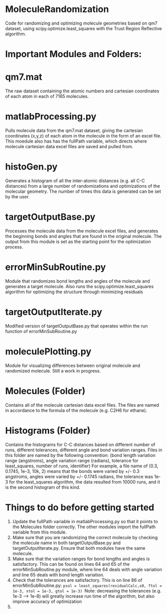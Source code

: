 # MoleculeRandomization
Code for randomizing and optimizing molecule geometries based on qm7 dataset, using scipy.optimize.least_squares with the Trust Region Reflective algorithm.


# Important Modules and Folders:

# qm7.mat
The raw dataset containing the atomic numbers and cartesian coordinates of each atom in each of 7165 molecules.

# matlabProcessing.py
Pulls molecule data from the qm7.mat dataset, giving the cartesian coordinates (x,y,z) of each atom in the molecule in the form of an excel file. This moedule also has has the fullPath variable, which directs where molecule cartesian data excel files are saved and pulled from.

# histoGen.py
Generates a histogram of all the inter-atomic distances (e.g. all C-C distances) from a large number of randomizations and optimizations of the molecular geometry. The number of times this data is generated can be set by the user.

# targetOutputBase.py
Processes the molecule data from the molecule excel files, and generates the beginning bonds and angles that are found in the original molecule. The output from this module is set as the starting point for the optimization process.

# errorMinSubRoutine.py
Module that randomizes bond lengths and angles of the molecule and generates a target molecule. Also runs the scipy.optimize.least_squares algorithm for optimizing the structure through minimizing residuals

# targetOutputIterate.py 
Modified version of targetOutputBase.py that operates within the run function of errorMinSubRoutine.py

# moleculePlotting.py
Module for visualizing differences between original molecule and randomized molecule. Still a work in progress.

# Molecules (Folder)
Contains all of the molecule cartesian data excel files. The files are named in accordance to the formula of the molecule (e.g. C2H6 for ethane).

# Histograms (Folder)
Contains the histograms for C-C distances based on different number of runs, different tolerances, different angle and bond variation ranges. Files in this folder are named by the following convention: 
(bond length variation range (angstroms), angle variation range (radians), tolerance for least_squares, number of runs, identifier)
For example, a file name of (0.3, 0.1745, 1e-3, 10k, 2) means that the bonds were varied by +/- 0.3 angstroms, angles were varied by +/- 0.1745 radians, the tolerance was 1e-3 for the least_squares algorithm, the data resulted from 10000 runs, and it is the second histogram of this kind.


# Things to do before getting started
1. Update the fullPath variable in matlabProcessing.py so that it points to the Molecules folder correctly. The other modules import the fullPath variable from this module.
2. Make sure that you are randomizing the correct molecule by checking the molecule name in both targetOutputBase.py and targetOutputIterate.py. Ensure that both modules have the same molecule. 
3. Make sure that the variation ranges for bond lengths and angles is satisfactory. This can be found on lines 64 and 65 of the errorMinSubRoutine.py module, where line 64 deals with angle variation and line 65 deals with bond length variation.
4. Check that the tolerances are satisfactory. This is on line 86 of errorMinSubRoutine.py:                                       ```psol = least_squares(residualCalc,x0, ftol = 1e-3, xtol = 1e-3, gtol = 1e-3) ```Note: decreasing the tolerances (e.g. 1e-3 --> 1e-8) will greatly increase run time of the algorithm, but also improve accuracy of optimization
5. 










